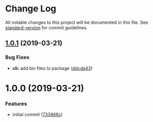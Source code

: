 # Change Log

All notable changes to this project will be documented in this file. See [standard-version](https://github.com/conventional-changelog/standard-version) for commit guidelines.

<a name="1.0.1"></a>
## [1.0.1](https://github.com/princjef/api-documenter/compare/v1.0.0...v1.0.1) (2019-03-21)


### Bug Fixes

* **cli:** add bin files to package ([ddcda43](https://github.com/princjef/api-documenter/commit/ddcda43))



<a name="1.0.0"></a>
# 1.0.0 (2019-03-21)


### Features

* initial commit ([733866c](https://github.com/princjef/api-documenter/commit/733866c))
